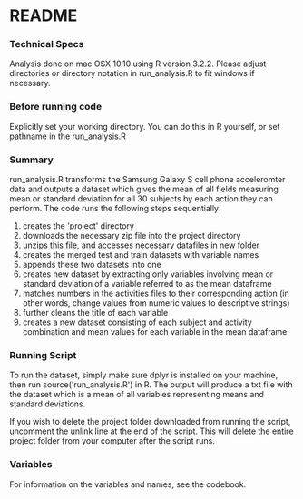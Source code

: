 # README  

### Technical Specs  
Analysis done on mac OSX 10.10 using R version 3.2.2. Please adjust directories or directory notation in run_analysis.R to fit windows if necessary.  

### Before running code
Explicitly set your working directory. You can do this in R yourself, or set pathname in the run_analysis.R

### Summary  
run_analysis.R transforms the Samsung Galaxy S cell phone acceleromter data and outputs a dataset which gives the mean of all fields measuring mean or standard deviation for all 30 subjects by each action they can perform. The code runs the following steps sequentially:  
1) creates the 'project' directory  
2) downloads the necessary zip file into the project directory  
3) unzips this file, and accesses necessary datafiles in new folder  
3) creates the merged test and train datasets with variable names    
4) appends these two datasets into one  
5) creates new dataset by extracting only variables involving mean or standard deviation of a variable referred to as the mean dataframe   
6) matches numbers in the activities files to their corresponding action (in other words, change values from numeric values to descriptive strings)  
7) further cleans the title of each variable  
8) creates a new dataset consisting of each subject and activity combination and mean values for each variable in the mean dataframe  

### Running Script
To run the dataset, simply make sure dplyr is installed on your machine, then run source('run_analysis.R') in R. The output will produce a txt file with the dataset which is a mean of all variables representing means and standard deviations.  

If you wish to delete the project folder downloaded from running the script, uncomment the unlink line at the end of the script. This will delete the entire project folder from your computer after the script runs.   

### Variables  
For information on the variables and names, see the codebook.  